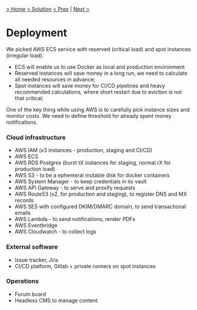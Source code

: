 [> Home](../README.md)  [> Solution](README.md)
[< Prev]()  |  [Next >]()

# Deployment

We picked AWS ECS service with reserved (critical load) and spot instances (irregular load).
- ECS will enable us to use Docker as local and production environment
- Reserved instances will save money in a long run, we need to calculate all needed resources in advance;
- Spot instances will save money for CI/CD pipelines and heavy recommended calculations, where short restart due to eviction is not that critical;

One of the key thing while using AWS is to carefully pick instance sizes and monitor costs. We need to define threshold for already spent money notifications.

### Cloud infrastructure
- AWS IAM (x3 instances - production, staging and CI/CD)
- AWS ECS 
- AWS RDS Postgres (burst tX instances for staging, normal rX for production load)
- AWS S3 - to be a ephemeral mutable disk for docker containers
- AWS System Manager - to keep credentials in its vault 
- AWS API Gateway - to serve and proxify requests
- AWS Route53 (x2, for production and staging), to register DNS and MX records
- AWS SES with configured DKIM/DMARC domain, to send transactional emails
- AWS Lambda - to send notifications, render PDFs
- AWS Eventbridge 
- AWS Cloudwatch - to collect logs

### External software
- Issue tracker, Jira
- CI/CD platform, Gitlab + private runners on spot instances

### Operations
- Forum board
- Headless CMS to manage content
